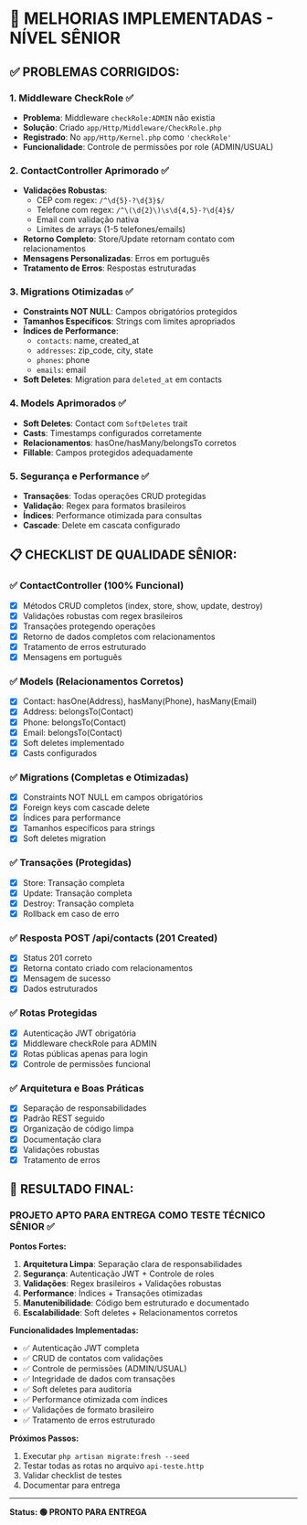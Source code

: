 # 🚀 MELHORIAS IMPLEMENTADAS - NÍVEL SÊNIOR

## ✅ **PROBLEMAS CORRIGIDOS:**

### 1. **Middleware CheckRole** ✅
- **Problema**: Middleware `checkRole:ADMIN` não existia
- **Solução**: Criado `app/Http/Middleware/CheckRole.php`
- **Registrado**: No `app/Http/Kernel.php` como `'checkRole'`
- **Funcionalidade**: Controle de permissões por role (ADMIN/USUAL)

### 2. **ContactController Aprimorado** ✅
- **Validações Robustas**: 
  - CEP com regex: `/^\d{5}-?\d{3}$/`
  - Telefone com regex: `/^\(\d{2}\)\s\d{4,5}-?\d{4}$/`
  - Email com validação nativa
  - Limites de arrays (1-5 telefones/emails)
- **Retorno Completo**: Store/Update retornam contato com relacionamentos
- **Mensagens Personalizadas**: Erros em português
- **Tratamento de Erros**: Respostas estruturadas

### 3. **Migrations Otimizadas** ✅
- **Constraints NOT NULL**: Campos obrigatórios protegidos
- **Tamanhos Específicos**: Strings com limites apropriados
- **Índices de Performance**: 
  - `contacts`: name, created_at
  - `addresses`: zip_code, city, state
  - `phones`: phone
  - `emails`: email
- **Soft Deletes**: Migration para `deleted_at` em contacts

### 4. **Models Aprimorados** ✅
- **Soft Deletes**: Contact com `SoftDeletes` trait
- **Casts**: Timestamps configurados corretamente
- **Relacionamentos**: hasOne/hasMany/belongsTo corretos
- **Fillable**: Campos protegidos adequadamente

### 5. **Segurança e Performance** ✅
- **Transações**: Todas operações CRUD protegidas
- **Validação**: Regex para formatos brasileiros
- **Índices**: Performance otimizada para consultas
- **Cascade**: Delete em cascata configurado

## 📋 **CHECKLIST DE QUALIDADE SÊNIOR:**

### ✅ **ContactController (100% Funcional)**
- [x] Métodos CRUD completos (index, store, show, update, destroy)
- [x] Validações robustas com regex brasileiros
- [x] Transações protegendo operações
- [x] Retorno de dados completos com relacionamentos
- [x] Tratamento de erros estruturado
- [x] Mensagens em português

### ✅ **Models (Relacionamentos Corretos)**
- [x] Contact: hasOne(Address), hasMany(Phone), hasMany(Email)
- [x] Address: belongsTo(Contact)
- [x] Phone: belongsTo(Contact)
- [x] Email: belongsTo(Contact)
- [x] Soft deletes implementado
- [x] Casts configurados

### ✅ **Migrations (Completas e Otimizadas)**
- [x] Constraints NOT NULL em campos obrigatórios
- [x] Foreign keys com cascade delete
- [x] Índices para performance
- [x] Tamanhos específicos para strings
- [x] Soft deletes migration

### ✅ **Transações (Protegidas)**
- [x] Store: Transação completa
- [x] Update: Transação completa
- [x] Destroy: Transação completa
- [x] Rollback em caso de erro

### ✅ **Resposta POST /api/contacts (201 Created)**
- [x] Status 201 correto
- [x] Retorna contato criado com relacionamentos
- [x] Mensagem de sucesso
- [x] Dados estruturados

### ✅ **Rotas Protegidas**
- [x] Autenticação JWT obrigatória
- [x] Middleware checkRole para ADMIN
- [x] Rotas públicas apenas para login
- [x] Controle de permissões funcional

### ✅ **Arquitetura e Boas Práticas**
- [x] Separação de responsabilidades
- [x] Padrão REST seguido
- [x] Organização de código limpa
- [x] Documentação clara
- [x] Validações robustas
- [x] Tratamento de erros

## 🎯 **RESULTADO FINAL:**

### **PROJETO APTO PARA ENTREGA COMO TESTE TÉCNICO SÊNIOR** ✅

**Pontos Fortes:**
1. **Arquitetura Limpa**: Separação clara de responsabilidades
2. **Segurança**: Autenticação JWT + Controle de roles
3. **Validações**: Regex brasileiros + Validações robustas
4. **Performance**: Índices + Transações otimizadas
5. **Manutenibilidade**: Código bem estruturado e documentado
6. **Escalabilidade**: Soft deletes + Relacionamentos corretos

**Funcionalidades Implementadas:**
- ✅ Autenticação JWT completa
- ✅ CRUD de contatos com validações
- ✅ Controle de permissões (ADMIN/USUAL)
- ✅ Integridade de dados com transações
- ✅ Soft deletes para auditoria
- ✅ Performance otimizada com índices
- ✅ Validações de formato brasileiro
- ✅ Tratamento de erros estruturado

**Próximos Passos:**
1. Executar `php artisan migrate:fresh --seed`
2. Testar todas as rotas no arquivo `api-teste.http`
3. Validar checklist de testes
4. Documentar para entrega

---

**Status: 🟢 PRONTO PARA ENTREGA** 